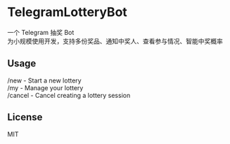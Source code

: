 # TelegramLotteryBot
一个 Telegram 抽奖 Bot<br>
为小规模使用开发，支持多份奖品、通知中奖人、查看参与情况、智能中奖概率<br>

## Usage
/new - Start a new lottery<br>
/my - Manage your lottery<br>
/cancel - Cancel creating a lottery session<br>

## License
MIT
